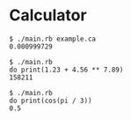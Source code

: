 # Calculator

```console
$ ./main.rb example.ca
0.000999729
```

```console
$ ./main.rb
do print(1.23 + 4.56 ** 7.89)
158211
```

```console
$ ./main.rb
do print(cos(pi / 3))
0.5
```
